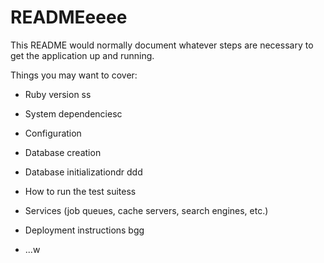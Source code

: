 # READMEeeee

This README would normally document whatever steps are necessary to get the
application up and running.

Things you may want to cover:

* Ruby version
ss
* System dependenciesc

* Configuration 


* Database creation

* Database initializationdr 
ddd

* How to run the test suitess

* Services (job queues, cache servers, search engines, etc.)

* Deployment instructions
bgg
* ...w
